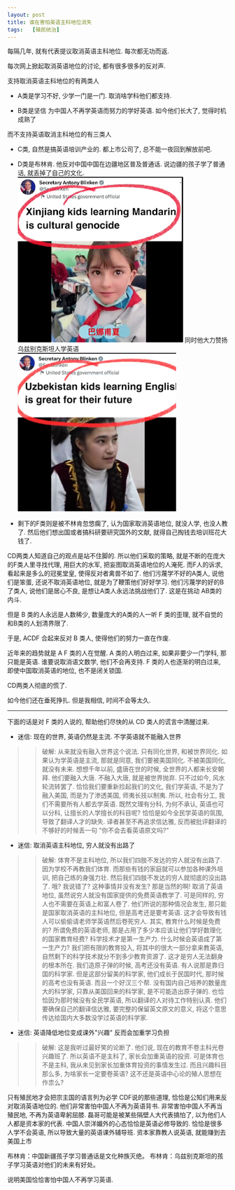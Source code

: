```yaml
---
layout: post
title: 谁在害怕英语主科地位消失
tags:   [殖民统治]
---
```


每隔几年, 就有代表提议取消英语主科地位. 每次都无功而返.

每次网上掀起取消英语地位的讨论, 都有很多很多的反对声.

支持取消英语主科地位的有两类人

* A类是学习不好, 少学一门是一门. 取消啥学科他们都支持.

* B类是坚信 为中国人不再学英语而努力的学好英语. 如今他们长大了, 觉得时机成熟了

而不支持英语取消主科地位的有三类人

* C类, 自然是搞英语培训产业的. 都上市公司了, 总不能一夜回到解放前吧.

* D类是布林肯. 他反对中国中国在边疆地区普及普通话. 说边疆的孩子学了普通话, 就丢掉了自己的文化. ![不能学普通话啊](/images/blk-anti-han.png) 同时他大力赞扬 乌兹别克斯坦人学英语 ![学英语才能当好奴才](/images/blk-promot-english.png)

* 剩下的F类则是被不林肯忽悠瘸了, 认为国家取消英语地位, 就没人学, 也没人教了. 然后他们想出国或者搞科研要研究国外的文献, 就得自己掏钱去培训班花大钱了.

CD两类人知道自己的观点是站不住脚的. 所以他们采取的策略, 就是不断的在庞大的F类人里寻找代理, 用巨大的水军, 把妄图取消英语地位的人淹死.
而F人的诉求, 看起来是多么的冠冕堂皇, 使得反对者禽兽不如了. 他们污蔑学不好的A类人, 说他们是笨蛋, 还说不取消英语地位, 就是为了鞭策他们好好学习. 他们污蔑学的好的B了类人, 说他们是居心不良, 是想让A类人永远法挑战他们了. 这是在挑动 AB类的内斗.

但是 B 类的人永远是人数稀少, 数量庞大的A类的人一听 F 类的歪理, 就不自觉的和B类的人划清界限了.

于是, ACDF 合起来反对 B 类人, 使得他们的努力一直在作废.

近年来的趋势就是 A F 类的人在觉醒. A 类的人明白过来, 如果非要少一门学科, 那只能是英语. 谁要说取消语文数学, 他们不会再支持. F 类的人也逐渐的明白过来, 即使中国取消英语的地位, 也不是闭关锁国.

CD两类人彻底的慌了.

如今他们还在垂死挣扎. 但是我相信, 时间不会等太久.

_____

下面的话是对 F 类的人说的, 帮助他们尽快的从 CD 类人的谎言中清醒过来.

* 迷信: 现在的世界, 英语仍然是主流. 不学英语就不能融入世界
>>  破解: 从来就没有融入世界这个说法. 只有同化世界, 和被世界同化. 如果认为学英语是主流, 那就是同意, 我们要被美国同化. 不被美国同化, 就没有未来. 想想千年以前, 盛唐在世的时候, 全世界的人都来长安朝拜. 他们要融入大唐. 不融入大唐, 就是被世界抛弃. 只不过如今, 风水轮流转罢了. 恰恰我们要重新捡起我们的文化, 我们学英语, 不是为了融入美国, 而是为了渗透美国, 师夷长技以制夷. 所以, 社会有分工, 我们不需要所有人都去学英语. 既然文理有分科, 为何不承认, 英语也可以分科, 让擅长的人学擅长的科目呢? 恰恰是如今全民学英语的氛围, 导致了翻译人才的缺失. 译者甚至不再追求信达雅, 反而被批评翻译的不够好的时候丢一句 "你不会去看英语原文吗?"

* 迷信: 取消英语主科地位, 穷人就没有出路了
>> 破解: 体育不是主科地位, 所以我们四肢不发达的穷人就没有出路了. 因为学校不再教我们体育. 而那些有钱的家庭就可以参加各种课外培训, 把自己练的身强力壮. 然后我们四肢不发达的穷人就彻底的没出路了.
哦? 我说错了? 这种事情并没有发生? 那是当然的啊! 取消了英语地位, 虽然说穷人就没有国家提供的免费英语教学了. 可是同样的, 穷人也不需要在英语上和富人卷了. 他们所说的那种情况会发生, 那只能是国家取消英语的主科地位, 但是高考还是要考英语. 这才会导致有钱人可以偷偷请老师学英语然后卷死穷人. 其实, 教育什么时候是免费的? 所谓免费的英语老师, 那是占用了多少本应该让他们学好数理化的国家教育经费?
科学技术才是第一生产力. 什么时候会英语成了第一生产力? 我们把有限的教育投入, 将其中的很大一部分拿来教英语, 自然剩下的科学技术就分不到多少教育资源了. 这才是穷人无法翻身的根本所在.
我们造原子弹的时候, 高考还没有英语. 有人说那是靠归国的科学家. 但是这部分留美的科学家, 他们成长于民国时代, 那时候的高考也没有英语. 而且一个好汉三个帮. 没有国内自己培养的数量庞大的科学家, 只靠从美国回来的科学家, 是不可能造出原子弹的. 也恰恰因为那时候没有全民学英语, 所以翻译的人对待工作特别认真. 他们要确保自己的翻译信达雅, 要完整的保留英文原文的意义, 将这个意思传达给国内大多数没学过英语的科学家.

* 迷信: 英语降低地位变成课外"兴趣" 反而会加重学习负担
>> 破解: 这是我听过最好笑的论断了. 他们说, 现在的教育不卷主科光卷兴趣班了. 所以英语不是主科了, 家长会加重英语的投资. 可是体育也不是主科, 我从未见到家长加重体育投资的事情发生过. 而且兴趣科目那么多, 为啥家长一定要卷英语? 这不还是英语中心论的殖人思想在作祟么?




只有殖民地才会把宗主国的语言列为必学
CDF说的那些道理, 恰恰是公知们用来反对取消英语地位的.
他们非常害怕中国人不再为英语背书. 非常害怕中国人不再当殖民地, 不再为英语卑躬屈膝.
磊哥可能是被某些隔壁人大代表搞怕了, 以为他们人人都是资本家的代表.
中国人崇洋媚外的心态恰恰是英语必修导致的.
恰恰是很多人学不会英语, 所以导致大量的英语课外辅导班. 资本家靠教人说英语, 就能赚到去美国上市

布林肯：中国新疆孩子学习普通话是文化种族灭绝。
布林肯：乌兹别克斯坦的孩子学习英语对他们的未来有好处。

说明美国恰恰害怕中国人不再学习英语.
